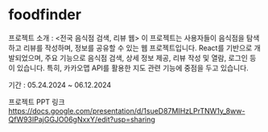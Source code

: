# foodfinder

프로젝트 소개 : <전국 음식점 검색, 리뷰 웹> 이 프로젝트는 사용자들이 음식점을 탐색하고 리뷰를 작성하며, 정보를 공유할 수 있는 웹 프로젝트입니다. 
React를 기반으로 개발되었으며, 주요 기능으로 음식점 검색, 상세 정보 제공, 리뷰 작성 및 열람, 로그인 등이 있습니다. 
특히, 카카오맵 API를 활용한 지도 관련 기능에 중점을 두고 있습니다.

기간 : 05.24.2024 ~ 06.12.2024

프로젝트 PPT 링크
https://docs.google.com/presentation/d/1sueD87MIHzLPrTNW1y_8ww-QfW93IPajGGJO06gNxxY/edit?usp=sharing
